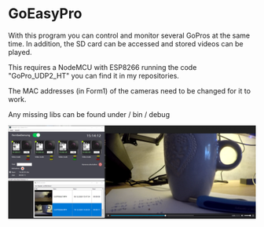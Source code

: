 # GoEasyPro
With this program you can control and monitor several GoPros at the same time. In addition, the SD card can be accessed and stored videos can be played.

This requires a NodeMCU with ESP8266 running the code "GoPro_UDP2_HT" you can find it in my repositories.

The MAC addresses (in Form1) of the cameras need to be changed for it to work.

Any missing libs can be found under / bin / debug

<img src="https://github.com/sepp89117/GoEasyPro/blob/master/GoEasyPro_preview.png">
